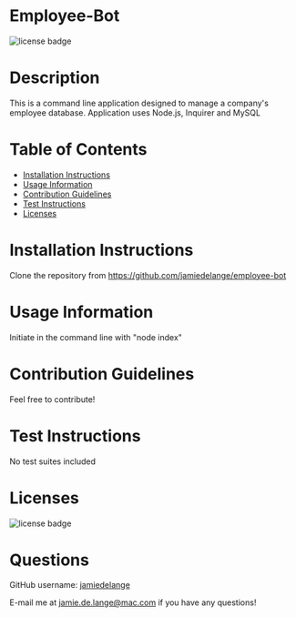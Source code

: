 # Employee-Bot

  ![license badge](https://img.shields.io/badge/license-MIT-blue)

  # Description

  This is a command line application designed to manage a company's employee database. Application uses Node.js, Inquirer and MySQL

  # Table of Contents
  * [Installation Instructions](#installation-instructions)
  * [Usage Information](#usage-information)
  * [Contribution Guidelines](#contribution-guidelines)
  * [Test Instructions](#test-instructions)
  * [Licenses](#licenses)

  # Installation Instructions
  Clone the repository from https://github.com/jamiedelange/employee-bot

  # Usage Information
  Initiate in the command line with "node index"

  # Contribution Guidelines
  Feel free to contribute!

  # Test Instructions
  No test suites included

  # Licenses
  ![license badge](https://img.shields.io/badge/license-MIT-blue)

  # Questions
  GitHub username: [jamiedelange](https://github.com/jamiedelange)

  E-mail me at jamie.de.lange@mac.com if you have any questions!
